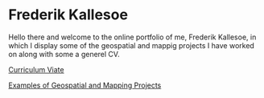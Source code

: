 # Frederik Kallesoe

Hello there and welcome to the online portfolio of me, Frederik Kallesoe, in which I display some of the geospatial and mappig projects I have worked on along with some a generel CV.

[Curriculum Viate](CV.md)                                      

[Examples of Geospatial and Mapping Projects](mapping_examples.md)
